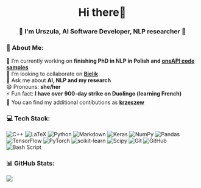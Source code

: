 <h1 align="center">Hi there👋</h1>
<h3 align="center">🐝 I'm Urszula, AI Software Developer, NLP researcher 🌸</h3>

### 💫 About Me:
🔭 I’m currently working on **finishing PhD in NLP in Polish and [oneAPI code samples](https://github.com/oneapi-src/oneAPI-samples)**<br>👯 I’m looking to collaborate on **[Bielik](https://bielik.ai/)**<br><!--🤝 I’m looking for help with<br>🌱 I’m currently learning <br>-->💬 Ask me about **AI, NLP and my research**<br>😄 Pronouns: **she/her**<br>⚡ Fun fact: **I have over 900-day strike on Duolingo (learning French)** <br>🐧 You can find my additional contibutions as **[krzeszew](https://github.com/krzeszew)**

<!-- ### 🚀 Expertise: -->


### 💻 Tech Stack:
![C++](https://img.shields.io/badge/c++-%2300599C.svg?style=for-the-badge&logo=c%2B%2B&logoColor=white) ![LaTeX](https://img.shields.io/badge/latex-%23008080.svg?style=for-the-badge&logo=latex&logoColor=white) ![Python](https://img.shields.io/badge/python-3670A0?style=for-the-badge&logo=python&logoColor=ffdd54) ![Markdown](https://img.shields.io/badge/markdown-%23000000.svg?style=for-the-badge&logo=markdown&logoColor=white) ![Keras](https://img.shields.io/badge/Keras-%23D00000.svg?style=for-the-badge&logo=Keras&logoColor=white) ![NumPy](https://img.shields.io/badge/numpy-%23013243.svg?style=for-the-badge&logo=numpy&logoColor=white) ![Pandas](https://img.shields.io/badge/pandas-%23150458.svg?style=for-the-badge&logo=pandas&logoColor=white) ![TensorFlow](https://img.shields.io/badge/TensorFlow-%23FF6F00.svg?style=for-the-badge&logo=TensorFlow&logoColor=white) ![PyTorch](https://img.shields.io/badge/PyTorch-%23EE4C2C.svg?style=for-the-badge&logo=PyTorch&logoColor=white) ![scikit-learn](https://img.shields.io/badge/scikit--learn-%23F7931E.svg?style=for-the-badge&logo=scikit-learn&logoColor=white) ![Scipy](https://img.shields.io/badge/SciPy-%230C55A5.svg?style=for-the-badge&logo=scipy&logoColor=%white) ![Git](https://img.shields.io/badge/git-%23F05033.svg?style=for-the-badge&logo=git&logoColor=white) ![GitHub](https://img.shields.io/badge/github-%23121011.svg?style=for-the-badge&logo=github&logoColor=white) ![Bash Script](https://img.shields.io/badge/bash_script-%23121011.svg?style=for-the-badge&logo=gnu-bash&logoColor=white)

### 📊 GitHub Stats:

![](https://github-readme-stats.vercel.app/api/top-langs/?username=Posiadacz07&theme=graywhite&hide_border=true&include_all_commits=true&count_private=true&layout=compact)


<!--
**Posiadacz07/Posiadacz07** is a ✨ _special_ ✨ repository because its `README.md` (this file) appears on your GitHub profile.

Here are some ideas to get you started:

- 🔭 I’m currently working on ...
- 🌱 I’m currently learning ...
- 👯 I’m looking to collaborate on ...
- 🤔 I’m looking for help with ...
- 💬 Ask me about ...
- 📫 How to reach me: ...
- 😄 Pronouns: ...
- ⚡ Fun fact: ...
-->
